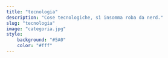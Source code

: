 ```yaml
---
title: "tecnologia"
description: "Cose tecnologiche, sì insomma roba da nerd."
slug: "tecnologia"
image: "categoria.jpg"
style:
    background: "#5A0"
    color: "#fff"
---
```

